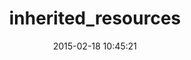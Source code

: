 ---
layout: post
title:  "inherited_resources"
repo:   "josevalim/inherited_resources"
date:   2015-02-18 10:45:21
gemurl: http://github.com/josevalim/inherited_resources
---